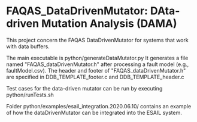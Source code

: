 # FAQAS_DataDrivenMutator: DAta-driven Mutation Analysis (DAMA)

This project concern the FAQAS DataDrivenMutator for systems that work with data buffers.

The main executable is python/generateDataMutator.py
It generates a file named "FAQAS_dataDrivenMutator.h" after processing a fault model (e.g., faultModel.csv).
The header and footer of "FAQAS_dataDrivenMutator.h" are specified in DDB_TEMPLATE_footer.c and DDB_TEMPLATE_header.c

Test cases for the data-driven mutator can be run by executing python/runTests.sh

Folder python/examples/esail_integration.2020.06.10/ contains an example of how the dataDrivenMutator can be integrated into the ESAIL system.

